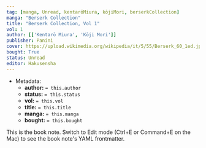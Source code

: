 ```yaml
---
tag: [manga, Unread, kentarōMiura, kōjiMori, berserkCollection]
manga: "Berserk Collection"
title: "Berserk Collection, Vol 1"
vol: 1
author: [['Kentarō Miura', 'Kōji Mori']]
publisher: Panini
cover: https://upload.wikimedia.org/wikipedia/it/5/55/Berserk_60_1ed.jpg
bought: True
status: Unread
editor: Hakusensha
---
```


- Metadata:
    - **author:** `= this.author`
    - **status:** `= this.status`
    - **vol:** `= this.vol`
    - **title:** `= this.title`
    - **manga:** `= this.manga`
    - **bought:** `= this.bought`

This is the book note. Switch to Edit mode (Ctrl+E or Command+E on the Mac) to see the book note's YAML frontmatter.